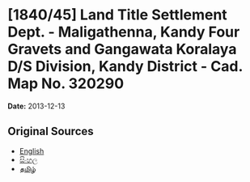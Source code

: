 # [1840/45] Land Title Settlement Dept. - Maligathenna, Kandy Four Gravets and Gangawata Koralaya D/S Division, Kandy District - Cad. Map No. 320290

**Date:** 2013-12-13

## Original Sources

- [English](https://documents.gov.lk/view/extra-gazettes/2013/12/1840-45_E.pdf)
- [සිංහල](https://documents.gov.lk/view/extra-gazettes/2013/12/1840-45_S.pdf)
- [தமிழ்](https://documents.gov.lk/view/extra-gazettes/2013/12/1840-45_T.pdf)
